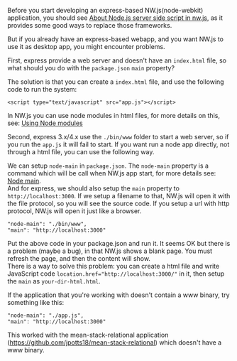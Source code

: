 Before you start developing an express-based NW.js(node-webkit) application, you should see [About Node.js server side script in nw.js](https://github.com/nwjs/nw.js/wiki/About-Node.js-server-side-script-in-nw.js), as it provides some good ways to replace those frameworks.

But if you already have an express-based webapp, and you want NW.js to use it as desktop app, you might encounter problems.

First, express provide a web server and doesn't have an `index.html` file, so what should you do with the `package.json` `main` property?

The solution is that you can create a `index.html` file, and use the following code to run the system:

```<script type="text/javascript" src="app.js"></script>```

In NW.js you can use node modules in html files, for more details on this, see: [Using Node modules](https://github.com/nwjs/nw.js/wiki/Using-Node-modules)

Second, express 3.x/4.x use the `./bin/www` folder to start a web server, so if you run the `app.js` it will fail to start. If you want run a node app directly, not through a html file, you can use the following way.

We can setup `node-main` in `package.json`. The `node-main` property is a command which will be call when NW.js app start, for more details see: [Node main](https://github.com/nwjs/nw.js/wiki/Node-main).  
And for express, we should also setup the `main` property to `http://localhost:3000`. If we setup a filename to that, NW.js will open it with the file protocol, so you will see the source code. If you setup a url with http protocol, NW.js will open it just like a browser.

```
"node-main": "./bin/www",
"main": "http://localhost:3000"
```

Put the above code in your package.json and run it. It seems OK but there is a problem (maybe a bug), in that NW.js shows a blank page. You must refresh the page, and then the content will show.  
There is a way to solve this problem: you can create a html file and write JavaScript code `location.href="http://localhost:3000/"` in it, then setup the `main` as `your-dir-html.html`.

If the application that you're working with doesn't contain a www binary, try something like this:

```
"node-main": "./app.js",
"main": "http://localhost:3000"
```
This worked with the mean-stack-relational application (https://github.com/jpotts18/mean-stack-relational) which doesn't have a www binary.